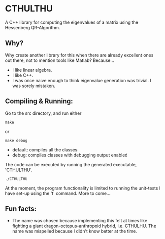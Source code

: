 # CTHULTHU
A C++ library for computing the eigenvalues of a matrix using the Hessenberg QR-Algorithm.

## Why?
Why create another library for this when there are already excellent ones out there, not to mention tools like Matlab? Because...
- I like linear algebra.
- I like C++.
- I was once naive enough to think eigenvalue generation was trivial. I was sorely mistaken.

## Compiling & Running:
Go to the src directory, and run either
```
make
```
or
```
make debug
```
- default: compiles all the classes
- debug: compiles classes with debugging output enabled

The code can be executed by running the generated executable, 'CTHULTHU'.
```
./CTHULTHU
```
At the moment, the program functionality is limited to running the unit-tests I have set-up using the 't' command. More to come...

## Fun facts:
- The name was chosen because implementing this felt at times like fighting a giant dragon-octopus-anthropoid hybrid, i.e. CTHULHU. The name was mispelled because I didn't know better at the time.
